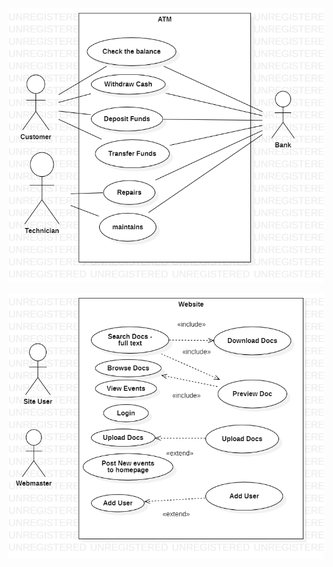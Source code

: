 <p align="center">
<img src="assets/Scenario_A.png">
</p>

<p align="center">
<img src="assets/Scenario_B.png">
</p>